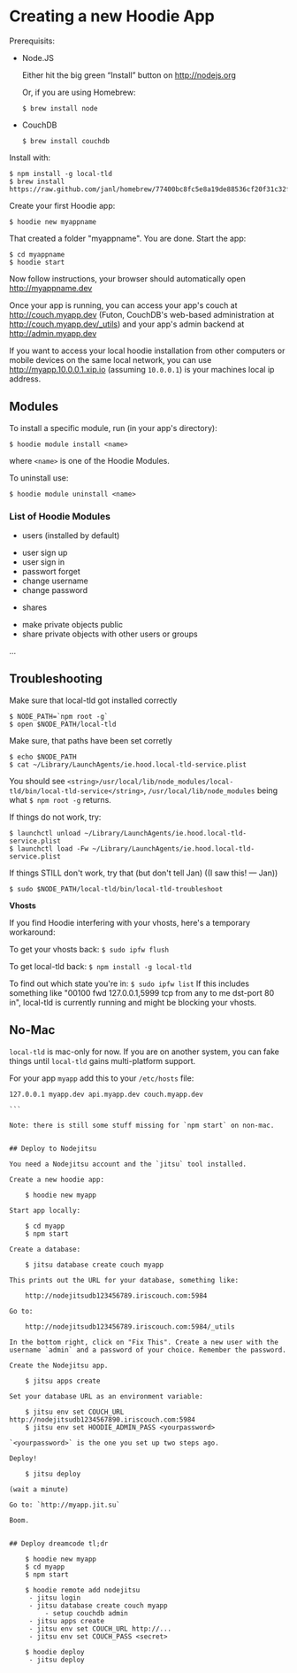 # Creating a new Hoodie App

Prerequisits:

* Node.JS
  
  Either hit the big green “Install” button on http://nodejs.org

  Or, if you are using Homebrew:

  `$ brew install node`

* CouchDB
  
  `$ brew install couchdb`


Install with:

    $ npm install -g local-tld
    $ brew install https://raw.github.com/janl/homebrew/77400bc8fc5e8a19de88536cf20f31c32f4b74c2/Library/Formula/hoodie.rb

Create your first Hoodie app:

    $ hoodie new myappname

That created a folder "myappname". You are done. Start the app:

    $ cd myappname
    $ hoodie start

Now follow instructions, your browser should automatically open
http://myappname.dev

Once your app is running, you can access your app's couch at
http://couch.myapp.dev (Futon, CouchDB's web-based administration
at http://couch.myapp.dev/_utils) and your app's admin backend at
http://admin.myapp.dev

If you want to access your local hoodie installation from
other computers or mobile devices on the same local network,
you can use http://myapp.10.0.0.1.xip.io (assuming `10.0.0.1`)
is your machines local ip address.


## Modules

To install a specific module, run (in your app's directory):

    $ hoodie module install <name>

where `<name>` is one of the Hoodie Modules.

To uninstall use:

    $ hoodie module uninstall <name>

### List of Hoodie Modules

 * users (installed by default)
  - user sign up
  - user sign in
  - passwort forget
  - change username
  - change password

 * shares
  - make private objects public
  - share private objects with other users or groups

  ...


## Troubleshooting

Make sure that local-tld got installed correctly

    $ NODE_PATH=`npm root -g`
    $ open $NODE_PATH/local-tld

Make sure, that paths have been set corretly

    $ echo $NODE_PATH
    $ cat ~/Library/LaunchAgents/ie.hood.local-tld-service.plist

You should see `<string>/usr/local/lib/node_modules/local-tld/bin/local-tld-service</string>`,
`/usr/local/lib/node_modules` being what `$ npm root -g` returns.

If things do not work, try:

    $ launchctl unload ~/Library/LaunchAgents/ie.hood.local-tld-service.plist
    $ launchctl load -Fw ~/Library/LaunchAgents/ie.hood.local-tld-service.plist

If things STILL don't work, try that (but don't tell Jan) ((I saw this! — Jan))

    $ sudo $NODE_PATH/local-tld/bin/local-tld-troubleshoot

**Vhosts**

If you find Hoodie interfering with your vhosts, here's a temporary workaround:

To get your vhosts back: `$ sudo ipfw flush`

To get local-tld back: `$ npm install -g local-tld`

To find out which state you're in: `$ sudo ipfw list`
If this includes something like "00100 fwd 127.0.0.1,5999 tcp from any to me dst-port 80 in", local-tld is currently running and might be blocking your vhosts.


## No-Mac

`local-tld` is mac-only for now. If you are on another system, you can fake things until `local-tld` gains multi-platform support.

For your app `myapp` add this to your `/etc/hosts` file:

````
127.0.0.1 myapp.dev api.myapp.dev couch.myapp.dev

```

Note: there is still some stuff missing for `npm start` on non-mac.


## Deploy to Nodejitsu

You need a Nodejitsu account and the `jitsu` tool installed.

Create a new hoodie app:

    $ hoodie new myapp

Start app locally:

    $ cd myapp
    $ npm start

Create a database:

    $ jitsu database create couch myapp

This prints out the URL for your database, something like:

    http://nodejitsudb123456789.iriscouch.com:5984

Go to:

    http://nodejitsudb123456789.iriscouch.com:5984/_utils

In the bottom right, click on "Fix This". Create a new user with the username `admin` and a password of your choice. Remember the password.

Create the Nodejitsu app.

    $ jitsu apps create

Set your database URL as an environment variable:

    $ jitsu env set COUCH_URL http://nodejitsudb1234567890.iriscouch.com:5984
    $ jitsu env set HOODIE_ADMIN_PASS <yourpassword>

`<yourpassword>` is the one you set up two steps ago.

Deploy!

    $ jitsu deploy

(wait a minute)

Go to: `http://myapp.jit.su`

Boom.


## Deploy dreamcode tl;dr

    $ hoodie new myapp
    $ cd myapp
    $ npm start

    $ hoodie remote add nodejitsu
     - jitsu login
     - jitsu database create couch myapp
         - setup couchdb admin
     - jitsu apps create
     - jitsu env set COUCH_URL http://...
     - jitsu env set COUCH_PASS <secret>

    $ hoodie deploy
     - jitsu deploy
